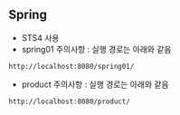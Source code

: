 ﻿## Spring

- STS4 사용
- spring01 주의사항 : 실행 경로는 아래와 같음
```text
http://localhost:8080/spring01/
```
- product 주의사항 : 실행 경로는 아래와 같음
```text
http://localhost:8080/product/
```